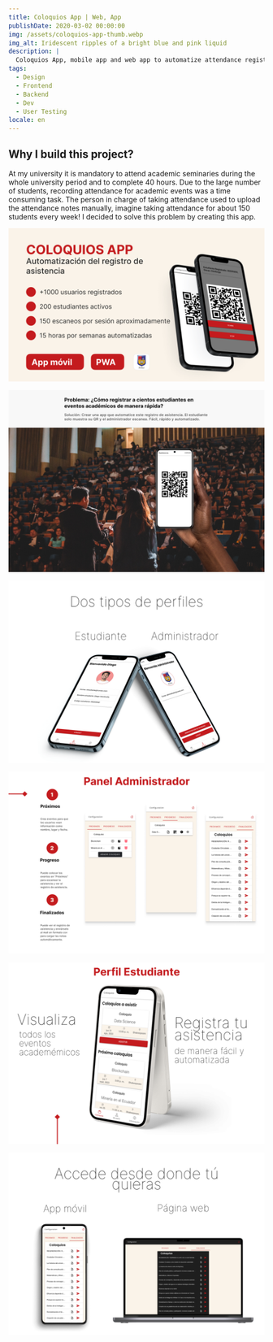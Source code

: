 ```yaml
---
title: Coloquios App | Web, App
publishDate: 2020-03-02 00:00:00
img: /assets/coloquios-app-thumb.webp
img_alt: Iridescent ripples of a bright blue and pink liquid
description: |
  Coloquios App, mobile app and web app to automatize attendance registration.
tags:
  - Design
  - Frontend
  - Backend
  - Dev
  - User Testing
locale: en
---
```


## Why I build this project?
<!-- 
> Tell me and I forget. Teach me and I remember. Involve me and I learn. -->

At my university it is mandatory to attend academic seminaries during the whole university period and to complete 40 hours. Due to the large number of students, recording attendance for academic events was a time consuming task. The person in charge of taking attendance used to upload the attendance notes manually, imagine taking attendance for about 150 students every week! I decided to solve this problem by creating this app.

![Coloquios App Statistics](../../../../public/assets/projects/coloquios/1.png)

![Coloquios App Image Automatize attendance registration](../../../../public/assets/projects/coloquios/2.png)

![Coloquios App two profiles](../../../../public/assets/projects/coloquios/3.png)

![Coloquios App panel administration](../../../../public/assets/projects/coloquios/4.png)

![Coloquios App student profile](../../../../public/assets/projects/coloquios/5.png)

![Coloquios App web and mobile application](../../../../public/assets/projects/coloquios/6.png)

<!-- 
Arcu dui vivamus arcu felis bibendum ut tristique et egestas. Eget gravida cum sociis natoque penatibus. Cras fermentum odio eu feugiat pretium nibh. Proin nibh nisl condimentum id venenatis. Porta nibh venenatis cras sed felis eget velit. Id diam vel quam elementum pulvinar etiam non.

### Level-three heading

Ultrices tincidunt arcu non sodales neque sodales ut. Sed enim ut sem viverra aliquet eget sit amet. Lacus luctus accumsan tortor posuere ac ut consequat semper viverra. Viverra accumsan in nisl nisi scelerisque eu ultrices. In massa tempor nec feugiat nisl pretium fusce.

### Level-three heading

Sed pulvinar porttitor mi in ultricies. Etiam non dolor gravida eros pulvinar pellentesque et dictum ex. Proin eu ornare ligula, sed condimentum dui. Vivamus tincidunt tellus mi, sed semper ipsum pharetra a. Suspendisse sollicitudin at sapien nec volutpat. Etiam justo urna, laoreet ac lacus sed, ultricies facilisis dolor. Integer posuere, metus vel viverra gravida, risus elit ornare magna, id feugiat erat risus ullamcorper libero. Proin vitae diam auctor, laoreet lorem vitae, varius tellus.

Aenean pretium purus augue, ut bibendum erat convallis quis. Cras condimentum quis velit ac mollis. Suspendisse non purus fringilla, venenatis nisl porta, finibus odio. Curabitur aliquet metus faucibus libero interdum euismod. Morbi sed magna nisl. Morbi odio nibh, facilisis vel sapien eu, tempus tincidunt erat. Nullam erat velit, sagittis at purus quis, tristique scelerisque tortor. Pellentesque lacinia tortor id est aliquam viverra. Vestibulum et diam ac ipsum mollis fringilla.

#### Level-four heading

- We noted this
- And also this other point -->
